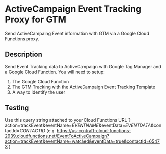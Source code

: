 # ActiveCampaign Event Tracking Proxy for GTM
Send ActiveCampaing Event information with GTM via a Google Cloud Functions proxy.

## Description
Send Event Tracking data to ActiveCampaign with Google Tag Manager and a Google Cloud Function. You will need to setup:

1. The Google Cloud Function
2. The GTM Tracking with the ActiveCampaign Event Tracking Template
3. A way to identify the user

## Testing

Use this query string attached to your Cloud Functions URL ?action=trackEvent&eventName=*EVENTNAME*&eventData=*EVENTDATA*&contactId=*CONTACTID*
(e.g. https://us-central1-cloud-functions-2939.cloudfunctions.net/EventToActiveCampaign?action=trackEvent&eventName=watched&eventData=true&contactId=65473 )

